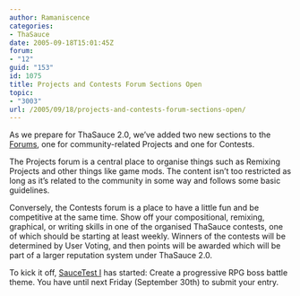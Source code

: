 ```yaml
---
author: Ramaniscence
categories:
- ThaSauce
date: 2005-09-18T15:01:45Z
forum:
- "12"
guid: "153"
id: 1075
title: Projects and Contests Forum Sections Open
topic:
- "3003"
url: /2005/09/18/projects-and-contests-forum-sections-open/
---
```


As we prepare for ThaSauce 2.0, we&#8217;ve added two new sections to the <a href="modules.php?name=Forums" target="_self">Forums</a>, one for community-related Projects and one for Contests.
  
The Projects forum is a central place to organise things such as Remixing Projects and other things like game mods. The content isn&#8217;t too restricted as long as it&#8217;s related to the community in some way and follows some basic guidelines.

Conversely, the Contests forum is a place to have a little fun and be competitive at the same time. Show off your compositional, remixing, graphical, or writing skills in one of the organised ThaSauce contests, one of which should be starting at least weekly. Winners of the contests will be determined by User Voting, and then points will be awarded which will be part of a larger reputation system under ThaSauce 2.0.

To kick it off, <a href="modules.php?name=Forums&#038;file=viewtopic&#038;t=18" target="_self">SauceTest I</a> has started: Create a progressive RPG boss battle theme. You have until next Friday (September 30th) to submit your entry.